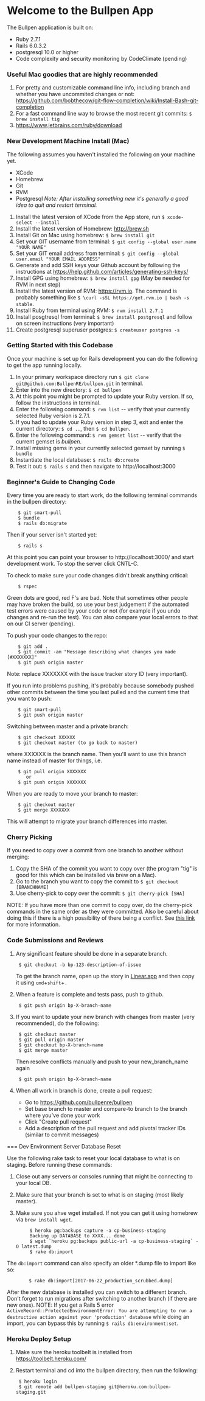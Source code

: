 # Welcome to the Bullpen App

The Bullpen application is built on:
 * Ruby 2.7.1
 * Rails 6.0.3.2
 * postgresql 10.0 or higher
 * Code complexity and security monitoring by CodeClimate (pending)

### Useful Mac goodies that are highly recommended
1. For pretty and customizable command line info, including branch and whether you have uncommited changes or not: https://github.com/bobthecow/git-flow-completion/wiki/Install-Bash-git-completion
2. For a fast command line way to browse the most recent git commits: `$ brew install tig`
3. https://www.jetbrains.com/ruby/download


### New Development Machine Install (Mac)
The following assumes you haven't installed the following on your machine yet. 
  * XCode
  * Homebrew
  * Git
  * RVM
  * Postgresql
_Note: After installing something new it's generally a good idea to quit and restart terminal._

1. Install the latest version of XCode from the App store, run `$ xcode-select --install`
2. Install the latest version of Homebrew: http://brew.sh
3. Install Git on Mac using homebrew: `$ brew install git`
4. Set your GIT username from terminal: `$ git config --global user.name "YOUR NAME"`
5. Set your GIT email address from terminal: `$ git config --global user.email "YOUR EMAIL ADDRESS"`
6. Generate and add SSH keys your Github account by following the instructions at https://help.github.com/articles/generating-ssh-keys/
7. Install GPG using homebrew: `$ brew install gpg` (May be needed for RVM in next step)
8. Install the latest version of RVM: https://rvm.io. The command is probably something like `$ \curl -sSL https://get.rvm.io | bash -s stable`.
9. Install Ruby from terminal using RVM: `$ rvm install 2.7.1`
10. Install posgtresql from terminal: `$ brew install postgresql` and follow on screen instructions (very important)
11. Create postgresql superuser postgres: `$ createuser postgres -s`

### Getting Started with this Codebase
Once your machine is set up for Rails development you can do the following to get the app running locally.
1. In your primary workspace directory run `$ git clone git@github.com:BullpenRE/bullpen.git` in terminal.
2. Enter into the new directory: `$ cd bullpen`
3. At this point you might be prompted to update your Ruby version. If so, follow the instructions in terminal.
4. Enter the following command: `$ rvm list` -- verify that your currently selected Ruby version is 2.7.1.
5. If you had to update your Ruby version in step 3, exit and enter the current directory: `$ cd ..`, then `$ cd bullpen`.
6. Enter the following command: `$ rvm gemset list` -- verify that the current gemset is *bullpen*.
7. Install missing gems in your currently selected gemset by running `$ bundle`
8. Instantiate the local database: `$ rails db:create`
9. Test it out: `$ rails s` and then navigate to http://localhost:3000



### Beginner's Guide to Changing Code

Every time you are ready to start work, do the following terminal commands in the bullpen directory:

        $ git smart-pull
        $ bundle
        $ rails db:migrate

Then if your server isn't started yet:

        $ rails s

At this point you can point your browser to http://localhost:3000/ and start development work.
To stop the server click CNTL-C.

To check to make sure your code changes didn't break anything critical:

        $ rspec

Green dots are good, red F's are bad. Note that sometimes other people may have broken the build, so use your best judgement if the automated test errors were caused by your code or not (for example if you undo changes and re-run the test). You can also compare your local errors to that on our CI server (pending).

To push your code changes to the repo:

        $ git add .
        $ git commit -am "Message describing what changes you made [#XXXXXXX]"
        $ git push origin master

Note: replace XXXXXXX with the issue tracker story ID (very important).

If you run into problems pushing, it's probably because somebody pushed other commits between the time you last pulled and the current time that you want to push:

        $ git smart-pull
        $ git push origin master

Switching between master and a private branch:

        $ git checkout XXXXXX
        $ git checkout master (to go back to master)

where XXXXXX is the branch name. Then you'll want to use this branch name instead of master for things, i.e.

        $ git pull origin XXXXXXX
           or
        $ git push origin XXXXXXX

When you are ready to move your branch to master:

        $ git checkout master
        $ git merge XXXXXXX

This will attempt to migrate your branch differences into master.


### Cherry Picking
If you need to copy over a commit from one branch to another without merging:

1. Copy the SHA of the commit you want to copy over (the program "tig" is good for this which can be installed via brew on a Mac).
2. Go to the branch you want to copy the commit to `$ git checkout [BRANCHNAME]`
3. Use cherry-pick to copy over the commit: `$ git cherry-pick [SHA]`

NOTE: If you have more than one commit to copy over, do the cherry-pick commands in the same order as they were committed.
Also be careful about doing this if there is a high possibility of there being a conflict.
See [this link](https://ariejan.net/2010/06/10/cherry-picking-specific-commits-from-another-branch/) for more information.

### Code Submissions and Reviews

1. Any significant feature should be done in a separate branch.

        $ git checkout -b bp-123-description-of-issue

    To get the branch name, open up the story in [Linear.app](https://linear.app/bullpen/team/BP/active) and then copy it using `cmd`+`shift`+`.`

2. When a feature is complete and tests pass, push to github.

        $ git push origin bp-X-branch-name

3. If you want to update your new branch with changes from master (very recommended), do the following:

        $ git checkout master
        $ git pull origin master
        $ git checkout bp-X-branch-name
        $ git merge master

    Then resolve conflicts manually and push to your new_branch_name again

        $ git push origin bp-X-branch-name

4. When all work in branch is done, create a pull request:
    - Go to https://github.com/bullpenre/bullpen
    - Set base branch to master and compare-to branch to the branch where you've done your work
    - Click "Create pull request"
    - Add a description of the pull request and add pivotal tracker IDs (similar to commit messages)



=== Dev Environment Server Database Reset

Use the following rake task to reset your local database to what is on staging. Before running these commands:

1. Close out any servers or consoles running that might be connecting to your local DB.
2. Make sure that your branch is set to what is on staging (most likely master).
3. Make sure you ahve wget installed. If not you can get it using homebrew via `brew install wget`.

            $ heroku pg:backups capture -a cp-business-staging
            Backing up DATABASE to XXXX... done
            $ wget `heroku pg:backups public-url -a cp-business-staging` -O latest.dump
            $ rake db:import

The `db:import` command can also specify an older *.dump file to import like so:

            $ rake db:import[2017-06-22_production_scrubbed.dump]

After the new database is installed you can switch to a different branch. Don't forget to run migrations after switching to another branch (if there are new ones).
NOTE: If you get a Rails 5 error `ActiveRecord::ProtectedEnvironmentError: You are attempting to run a destructive action against your 'production' database` while doing an import, you can bypass this by running `$ rails db:environment:set`.

### Heroku Deploy Setup

1. Make sure the heroku toolbelt is installed from https://toolbelt.heroku.com/
2. Restart terminal and cd into the bullpen directory, then run the following:

        $ heroku login
        $ git remote add bullpen-staging git@heroku.com:bullpen-staging.git

